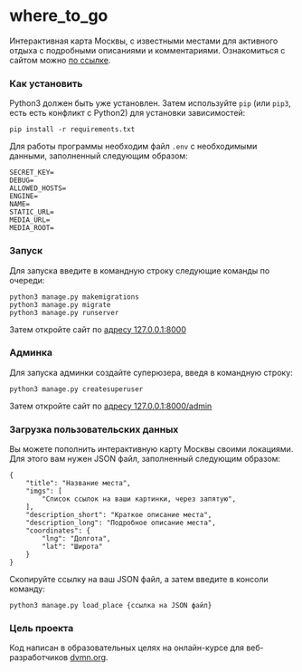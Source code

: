 # where_to_go
 
Интерактивная карта Москвы, с известными местами для активного отдыха с подробными описаниями и комментариями. Ознакомиться с сайтом можно [по ссылке](https://yuraml.pythonanywhere.com/).

### Как установить

Python3 должен быть уже установлен. 
Затем используйте `pip` (или `pip3`, есть есть конфликт с Python2) для установки зависимостей:
```
pip install -r requirements.txt
```

Для работы программы необходим файл `.env` с необходимыми данными, заполненный следующим образом:

```
SECRET_KEY=
DEBUG=
ALLOWED_HOSTS=
ENGINE=
NAME=
STATIC_URL=
MEDIA_URL=
MEDIA_ROOT=
```

### Запуск

Для запуска введите в командную строку следующие команды по очереди:

```console
python3 manage.py makemigrations
python3 manage.py migrate
python3 manage.py runserver
```

Затем откройте сайт по [адресу 127.0.0.1:8000](http://127.0.0.1:8000/)


### Админка

Для запуска админки создайте суперюзера, введя в командную строку:

```console
python3 manage.py createsuperuser
```

Затем откройте сайт по [адресу 127.0.0.1:8000/admin](http://127.0.0.1:8000/admin)


### Загрузка пользовательских данных

Вы можете пополнить интерактивную карту Москвы своими локациями. Для этого вам нужен JSON файл, заполненный следующим образом:

```
{
    "title": "Название места",
    "imgs": [
        "Список ссылок на ваши картинки, через запятую",
    ],
    "description_short": "Краткое описание места",
    "description_long": "Подробное описание места",
    "coordinates": {
        "lng": "Долгота",
        "lat": "Широта"
    }
}
```

Скопируйте ссылку на ваш JSON файл, а затем введите в консоли команду:

```console
python3 manage.py load_place {ссылка на JSON файл}
```


### Цель проекта

Код написан в образовательных целях на онлайн-курсе для веб-разработчиков [dvmn.org](https://dvmn.org/).
